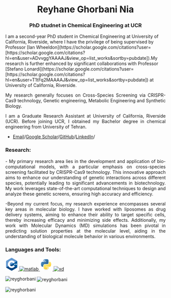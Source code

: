 <h1 align="center">Reyhane Ghorbani Nia</h1>
<h3 align="center"> PhD studnet in Chemical Engineering at UCR </h3>
<src="https://images.immediate.co.uk/production/volatile/sites/4/2019/12/GettyImages-543487956-edit-57a87fb.jpg?quality=90&resize=460,306".
  
<p align="justify">
I am a second-year PhD student in Chemical Engineering at University of California, Riverside, where I have the privilege of being supervised by Professor [Ian Wheeldon](https://scholar.google.com/citations?user=[https://scholar.google.com/citations?hl=en&user=ADvvggYAAAAJ&view_op=list_works&sortby=pubdate]).My research is further enhanced by significant collaborations with Professor [Stefano Lonardi](https://scholar.google.com/citations?user=[https://scholar.google.com/citations?hl=en&user=T1tFq2MAAAAJ&view_op=list_works&sortby=pubdate]) at University of California, Riverside.</p>

<p align="justify">
My research generally focuses on Cross-Species Screening via CRISPR-Cas9 technology, Genetic engineering, Metabolic Engineering and Synthetic Biology.</p>

<p align="justify">
I am a Graduate Research Assistant at University of California, Riverside (UCR). Before joining UCR, I obtained my Bachelor degree in chemical engineering from University of Tehran.</p>
  
- [Email](mailto:reyhane.ghorbani99@gmail.com)/[Google Scholar](https://scholar.google.com/citations?hl=en&user=M4qM9-YAAAAJ)/[GitHub](https://github.com/reyghorbani)/[LinkedIn](https://www.linkedin.com/in/reyhane-ghorbani-75a673286/?trk=people-guest_people_search-card)/


<h3 align="left">Research:</h3>
<p align="justify">
- My primary research area lies in the development and application of bio-computational models, with a particular emphasis on cross-species screening facilitated by CRISPR-Cas9 technology. This innovative approach aims to enhance our understanding of genetic interactions across different species, potentially leading to significant advancements in biotechnology. My work leverages state-of-the-art computational techniques to design and analyze these genetic screens, ensuring high accuracy and efficiency.</p>

<p align="justify">
-Beyond my current focus, my research experience encompasses several key areas in molecular biology. I have worked with liposomes as drug delivery systems, aiming to enhance their ability to target specific cells, thereby increasing efficacy and minimizing side effects. Additionally, my work with Molecular Dynamics (MD) simulations has been pivotal in predicting solution properties at the molecular level, aiding in the understanding of biological molecule behavior in various environments.</p>

<h3 align="left">Languages and Tools:</h3>
<p align="left"> <a href="https://www.w3schools.com/cpp/" target="_blank" rel="noreferrer"> <img src="https://raw.githubusercontent.com/devicons/devicon/master/icons/cplusplus/cplusplus-original.svg" alt="cplusplus" width="40" height="40"/> </a> <a href="https://www.mathworks.com/" target="_blank" rel="noreferrer"> <img src="https://upload.wikimedia.org/wikipedia/commons/2/21/Matlab_Logo.png" alt="matlab" width="40" height="40"/> </a> <a href="https://www.python.org" target="_blank" rel="noreferrer"> <img src="https://raw.githubusercontent.com/devicons/devicon/master/icons/python/python-original.svg" alt="python" width="40" height="40"/> </a> <a href="https://www.adobe.com/products/xd.html" target="_blank" rel="noreferrer"> <img src="https://cdn.worldvectorlogo.com/logos/adobe-xd.svg" alt="xd" width="40" height="40"/> </a> </p>

<p><img align="left" src="https://github-readme-stats.vercel.app/api/top-langs?username=reyghorbani&show_icons=true&locale=en&layout=compact" alt="reyghorbani" /></p>

<p>&nbsp;<img align="center" src="https://github-readme-stats.vercel.app/api?username=reyghorbani&show_icons=true&locale=en" alt="reyghorbani" /></p>

<p><img align="center" src="https://github-readme-streak-stats.herokuapp.com/?user=reyghorbani&" alt="reyghorbani" /></p>
